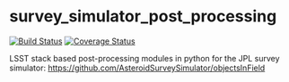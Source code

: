 # survey_simulator_post_processing

[![Build Status](https://travis-ci.com/moeyensj/difi.svg?branch=master)](https://travis-ci.com/moeyensj/difi)
[![Coverage Status](https://coveralls.io/repos/github/moeyensj/difi/badge.svg?branch=master)](https://coveralls.io/github/moeyensj/difi?branch=master)

LSST stack based post-processing modules in python for the JPL survey simulator: https://github.com/AsteroidSurveySimulator/objectsInField


